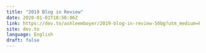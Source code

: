 ```yaml
---
title: "2019 Blog in Review"
date: 2020-01-01T18:58:06Z
link: https://dev.to/ashleemboyer/2019-blog-in-review-50bg?utm_medium=RSS&utm_source=news.12bit.vn
site: dev.to
language: English
draft: false
---
```

